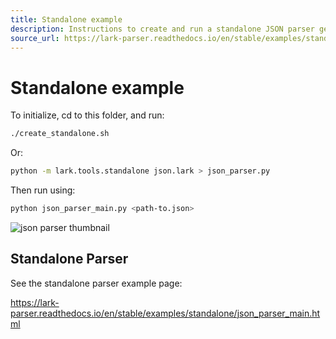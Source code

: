```yaml
---
title: Standalone example
description: Instructions to create and run a standalone JSON parser generated by Lark.
source_url: https://lark-parser.readthedocs.io/en/stable/examples/standalone
---
```


# Standalone example

To initialize, cd to this folder, and run:

```bash
./create_standalone.sh
```

Or:

```bash
python -m lark.tools.standalone json.lark > json_parser.py
```

Then run using:

```bash
python json_parser_main.py <path-to.json>
```

![json parser thumbnail](https://lark-parser.readthedocs.io/en/stable/_images/sphx_glr_json_parser_main_thumb.png)

## Standalone Parser

See the standalone parser example page:

https://lark-parser.readthedocs.io/en/stable/examples/standalone/json_parser_main.html
